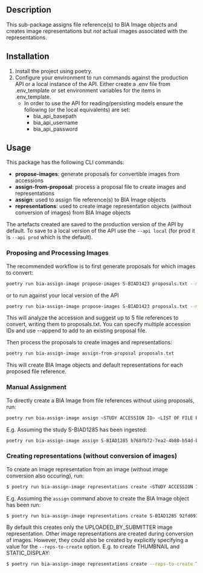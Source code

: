 ## Description
This sub-package assigns file reference(s) to BIA Image objects and creates image representations but *not* actual images associated with the representations.

## Installation
1. Install the project using poetry.
2. Configure your environment to run commands against the production API or a local instance of the API.
   Either create a .env file from .env_template or set environment variables for the items in .env_template.
    * In order to use the API for reading/persisting models ensure the following (or the local equivalents) are set:
        - bia_api_basepath
        - bia_api_username
        - bia_api_password

## Usage
This package has the following CLI commands:
 * **propose-images**: generate proposals for convertible images from accessions
 * **assign-from-proposal**: process a proposal file to create images and representations
 * **assign**: used to assign file reference(s) to BIA Image objects
 * **representations**: used to create image representation objects (without conversion of images) from BIA Image objects

The artefacts created are saved to the production version of the API by default. To save to a local
version of the API use the `--api local` (for prod it is `--api prod` which is the default).

### Proposing and Processing Images
The recommended workflow is to first generate proposals for which images to convert:

```sh
poetry run bia-assign-image propose-images S-BIAD1423 proposals.txt --max-items 5
```
or to run against your local version of the API
```sh
poetry run bia-assign-image propose-images S-BIAD1423 proposals.txt --max-items 5 --api local
```

This will analyze the accession and suggest up to 5 file references to convert, writing them to proposals.txt.
You can specify multiple accession IDs and use --append to add to an existing proposal file.

Then process the proposals to create images and representations:

```sh
poetry run bia-assign-image assign-from-proposal proposals.txt
```

This will create BIA Image objects and default representations for each proposed file reference.
### Manual Assignment
To directly create a BIA Image from file references without using proposals, run:
```sh
poetry run bia-assign-image assign <STUDY ACCESSION ID> <LIST OF FILE REFERENCE UUIDS>
```
E.g. Assuming the study S-BIAD1285 has been ingested:
```sh
poetry run bia-assign-image assign S-BIAD1285 b768fb72-7ea2-4b80-b54d-bdf5ca280bfd
```

### Creating representations (without conversion of images)
To create an image representation from an image (without image conversion also occuring), run:
``` sh
$ poetry run bia-assign-image representations create <STUDY ACCESSION ID> <IMAGE UUID>
```
E.g. Assuming the `assign` command above to create the BIA Image object has been run:
```sh
$ poetry run bia-assign-image representations create S-BIAD1285 92fd093d-c8d2-4d89-ba28-9a9891cec73f
```

By default this creates only the UPLOADED_BY_SUBMITTER image representation. Other image representations are
created during conversion of images. However, they could also be created by explicitly specifying a
value for the `--reps-to-create` option. E.g. to create THUMBNAIL and STATIC_DISPLAY:
```sh
$ poetry run bia-assign-image representations create --reps-to-create THUMBNAIL --reps-to-create STATIC_DISPLAY S-BIAD1285 92fd093d-c8d2-4d89-ba28-9a9891cec73f
```
